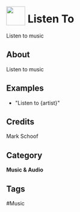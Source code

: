 # <img src="https://raw.githack.com/FortAwesome/Font-Awesome/master/svgs/solid/music.svg" card_color="#777777" width="50" height="50" style="vertical-align:bottom"/> Listen To
Listen to music

## About
Listen to music

## Examples
* "Listen to {artist}"

## Credits
Mark Schoof

## Category
**Music & Audio**

## Tags
#Music


